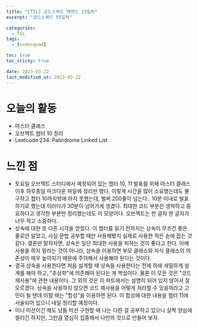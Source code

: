 ```yaml
---
title: "[TIL] 코드스쿼드 백엔드 13일차"
excerpt: "코드스쿼드 55일차"

categories:
  - TIL
tags:
  - [codesquad]

toc: true
toc_sticky: true

date: 2023-03-22
last_modified_at: 2023-03-22
---
```


# 오늘의 활동

- 마스터 클래스
- 오브젝트 챕터 10 정리
- Leetcode 234. Palindrome Linked List

# 느낀 점

- 토요일 오브젝트 스터디에서 예정되어 있는 챕터 10, 11 발표를 위해 마스터 클래스 이후 하루종일 마크다운 파일에 정리만 했다. 이렇게 시간을 많이 소요했는데도 불구하고 챕터 10까지밖에 하지 못했는데, 벌써 200줄이 넘는다.. 10분 이내로 발표하기로 했는데 이러다가 30분이 넘어가게 생겼다. 최대한 코드 부분은 생략하고 중요하다고 생각한 부분만 정리했는데도 이 모양이다. 오브젝트는 한 글자 한 글자가 너무 작고 소중하다..
- 상속에 대한 또 다른 시각을 얻었다. 이 챕터를 읽기 전까지는 상속이 무조건 좋은 줄로만 알았고, 사실 문법 공부할 때만 사용해봤지 실제로 사용한 적은 손에 꼽는 것 같다. 결론만 말하자면, 상속은 일단 최대한 사용을 피하는 것이 좋다고 한다. 아예 사용을 하지 말라는 것이 아니라, 상속을 이용하면 부모 클래스와 자식 클래스의 의존성이 매우 높아지기 때문에 주의해서 사용해야 된다는 것이다.
- 결국 상속을 사용한다면 처음 설계할 때 상속을 사용한다는 전제 하에 세밀하게 설계를 해야 하고, "추상화"에 의존해야 된다는 게 핵심이다. 물론 이 모든 것은 "코드 재사용"에 관한 내용이다. 그 외의 것은 이 파트에서는 설명이 되어 있지 않아서 잘 모르겠다. 상속을 사용하지 않으면 코드 재사용을 어떻게 처리할 수 있을까라고 고민이 될 텐데 이럴 때는 "합성"을 이용하면 된다. 이 합성에 대한 내용을 챕터 11에 서술되어 있으니 내일 정리할 예정이다.
- 미니 미션이긴 해도 남들 미션 구현할 때 나는 다른 걸 공부하고 있으니 살짝 양심에 찔리긴 하지만, 그만큼 열심히 집중해서 나만의 것으로 만들어 보자.
